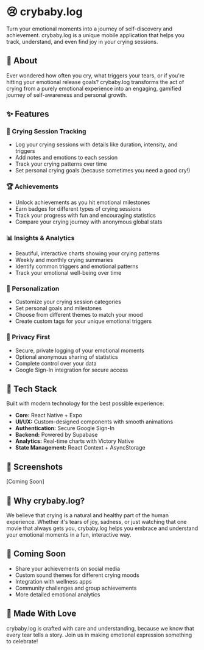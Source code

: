 # 😢 crybaby.log

Turn your emotional moments into a journey of self-discovery and achievement. crybaby.log is a unique mobile application that helps you track, understand, and even find joy in your crying sessions.

## 💫 About

Ever wondered how often you cry, what triggers your tears, or if you're hitting your emotional release goals? crybaby.log transforms the act of crying from a purely emotional experience into an engaging, gamified journey of self-awareness and personal growth.

## ✨ Features

### 🎯 Crying Session Tracking
- Log your crying sessions with details like duration, intensity, and triggers
- Add notes and emotions to each session
- Track your crying patterns over time
- Set personal crying goals (because sometimes you need a good cry!)

### 🏆 Achievements
- Unlock achievements as you hit emotional milestones
- Earn badges for different types of crying sessions
- Track your progress with fun and encouraging statistics
- Compare your crying journey with anonymous global stats

### 📊 Insights & Analytics
- Beautiful, interactive charts showing your crying patterns
- Weekly and monthly crying summaries
- Identify common triggers and emotional patterns
- Track your emotional well-being over time

### 🎨 Personalization
- Customize your crying session categories
- Set personal goals and milestones
- Choose from different themes to match your mood
- Create custom tags for your unique emotional triggers

### 🔐 Privacy First
- Secure, private logging of your emotional moments
- Optional anonymous sharing of statistics
- Complete control over your data
- Google Sign-In integration for secure access

## 🚀 Tech Stack

Built with modern technology for the best possible experience:

- **Core:** React Native + Expo
- **UI/UX:** Custom-designed components with smooth animations
- **Authentication:** Secure Google Sign-In
- **Backend:** Powered by Supabase
- **Analytics:** Real-time charts with Victory Native
- **State Management:** React Context + AsyncStorage

## 🎨 Screenshots

[Coming Soon]

## 🌟 Why crybaby.log?

We believe that crying is a natural and healthy part of the human experience. Whether it's tears of joy, sadness, or just watching that one movie that always gets you, crybaby.log helps you embrace and understand your emotional moments in a fun, interactive way.

## 🔮 Coming Soon

- Share your achievements on social media
- Custom sound themes for different crying moods
- Integration with wellness apps
- Community challenges and group achievements
- More detailed emotional analytics

## 💝 Made With Love

crybaby.log is crafted with care and understanding, because we know that every tear tells a story. Join us in making emotional expression something to celebrate!

